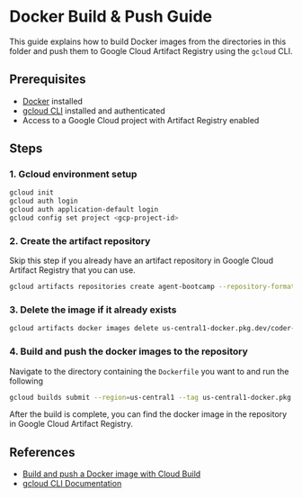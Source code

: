 # Docker Build & Push Guide

This guide explains how to build Docker images from the directories in this folder and push them to Google Cloud Artifact Registry using the `gcloud` CLI.

## Prerequisites

- [Docker](https://docs.docker.com/get-docker/) installed
- [gcloud CLI](https://cloud.google.com/sdk/docs/install) installed and authenticated
- Access to a Google Cloud project with Artifact Registry enabled

## Steps

### 1. Gcloud environment setup

```sh
gcloud init
gcloud auth login
gcloud auth application-default login
gcloud config set project <gcp-project-id>
```

### 2. Create the artifact repository

Skip this step if you already have an artifact repository in Google Cloud Artifact Registry that you can use.

```sh
gcloud artifacts repositories create agent-bootcamp --repository-format=docker --location=us-central1 --description="Docker repository for Vector Agentic AI Bootcamp"
```

### 3. Delete the image if it already exists

```sh
gcloud artifacts docker images delete us-central1-docker.pkg.dev/coder-evaluation/agent-bootcamp/agent-workspace:latest
```

### 4. Build and push the docker images to the repository

Navigate to the directory containing the `Dockerfile` you want to and run the following

```sh
gcloud builds submit --region=us-central1 --tag us-central1-docker.pkg.dev/coder-evaluation/agent-bootcamp/agent-workspace:latest
```

After the build is complete, you can find the docker image in the repository in Google Cloud Artifact Registry.

## References

- [Build and push a Docker image with Cloud Build](https://cloud.google.com/build/docs/build-push-docker-image)
- [gcloud CLI Documentation](https://cloud.google.com/sdk/gcloud)